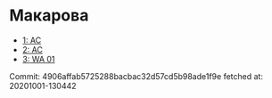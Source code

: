 # Макарова
- [1: AC](1.md)
- [2: AC](2.md)
- [3: WA 01](3.md)

Commit: 4906affab5725288bacbac32d57cd5b98ade1f9e
 fetched at: 20201001-130442
